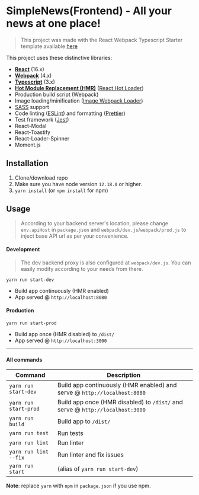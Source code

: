 # SimpleNews(Frontend) - All your news at one place!

> This project was made with the React Webpack Typescript Starter template available [here](https://github.com/vikpe/react-webpack-typescript-starter)

This project uses these distinctive libraries:

-   **[React](https://facebook.github.io/react/)** (16.x)
-   **[Webpack](https://webpack.js.org/)** (4.x)
-   **[Typescript](https://www.typescriptlang.org/)** (3.x)
-   **[Hot Module Replacement (HMR)](https://webpack.js.org/concepts/hot-module-replacement/)** ([React Hot Loader](https://github.com/gaearon/react-hot-loader))
-   Production build script (Webpack)
-   Image loading/minification ([Image Webpack Loader](https://github.com/tcoopman/image-webpack-loader))
-   [SASS](http://sass-lang.com/) support
-   Code linting ([ESLint](https://github.com/eslint/eslint)) and formatting ([Prettier](https://github.com/prettier/prettier))
-   Test framework ([Jest](https://facebook.github.io/jest/))
-   React-Modal
-   React-Toastify
-   React-Loader-Spinner
-   Moment.js

## Installation

1. Clone/download repo
2. Make sure you have node version `12.18.0` or higher.
3. `yarn install` (or `npm install` for npm)

## Usage

> According to your backend server's location, please change `env.apiHost` in `package.json` and `webpack/dev.js`/`webpack/prod.js`
> to inject base API url as per your convenience.

#### Development

> The dev backend proxy is also configured at `webpack/dev.js`. You can easily modify according to your needs from there.

`yarn run start-dev`

-   Build app continuously (HMR enabled)
-   App served @ `http://localhost:8080`

#### Production

`yarn run start-prod`

-   Build app once (HMR disabled) to `/dist/`
-   App served @ `http://localhost:3000`

---

#### All commands

| Command               | Description                                                                   |
| --------------------- | ----------------------------------------------------------------------------- |
| `yarn run start-dev`  | Build app continuously (HMR enabled) and serve @ `http://localhost:8080`      |
| `yarn run start-prod` | Build app once (HMR disabled) to `/dist/` and serve @ `http://localhost:3000` |
| `yarn run build`      | Build app to `/dist/`                                                         |
| `yarn run test`       | Run tests                                                                     |
| `yarn run lint`       | Run linter                                                                    |
| `yarn run lint --fix` | Run linter and fix issues                                                     |
| `yarn run start`      | (alias of `yarn run start-dev`)                                               |

**Note**: replace `yarn` with `npm` in `package.json` if you use npm.
